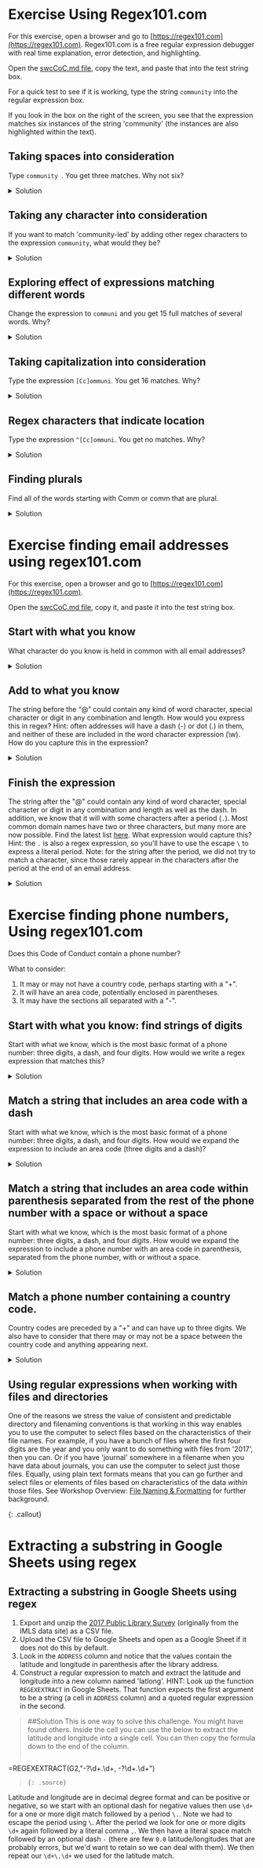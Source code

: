 # Exercise Using Regex101.com

For this exercise, open a browser and go to [https://regex101.com](https://regex101.com). Regex101.com is a free regular expression debugger with real time explanation, error detection, and highlighting.

Open the [swcCoC.md file](https://github.com/LibraryCarpentry/lc-data-intro/tree/gh-pages/data/swcCoC.md), copy the text, and paste that into the test string box.

For a quick test to see if it is working, type the string `community` into the regular expression box. 

If you look in the box on the right of the screen, you see that the expression matches six instances of the string 'community' (the instances are also highlighted within the text).

## Taking spaces into consideration
Type `community `. You get three matches. Why not six?
<details>
<summary>Solution</summary>

>
The string 'community-led' matches the first search, but drops out of this result because the space does not match the character `-`. 
>

</details>

## Taking any character into consideration
If you want to match 'community-led' by adding other regex characters to the expression `community`, what would they be?
<details>
<summary>Solution</summary>

>
For instance, `\S+\b`. This would match one or more non-space characters followed by a word boundary. 
>

</details>

## Exploring effect of expressions matching different words
Change the expression to `communi` and you get 15 full matches of several words. Why?
<details>
<summary>Solution</summary>

>
Because the string 'communi' is present in all of those words, including `communi`cation and `communi`ty. Because the expression does not have a word boundary, this expression would also match in`communi`cado, were it present in this text. If you want to test this, type `incommunicado` into the text somewhere and see if it is found.
>

</details>

## Taking capitalization into consideration
Type the expression `[Cc]ommuni`. You get 16 matches. Why?
<details>
<summary>Solution</summary>

>
The word Community is present in the text with a capital `C` and with a lowercase `c` 16 times.
>

</details>

## Regex characters that indicate location
Type the expression `^[Cc]ommuni`. You get no matches. Why?
<details>
<summary>Solution</summary>

>
There is no matching string present at the start of a line. Look at the text and replace the string after the `^` with something that matches a word at the start of a line. Does it find a match?
>

</details>

## Finding plurals
Find all of the words starting with Comm or comm that are plural.
<details>
<summary>Solution</summary>

~~~
[Cc]omm\w+s\b
~~~
`[Cc]` finds capital and lowercase `c`
>
`omm` is straightforward character matches
>
`\w+` matches the preceding element (a word character) one or more times
>
`s` is a straightforward character match
>
`\b` ensures the 's' is located at the end of the word.
>

</details>

# Exercise finding email addresses using regex101.com

For this exercise, open a browser and go to [https://regex101.com](https://regex101.com). 

Open the [swcCoC.md file](https://github.com/LibraryCarpentry/lc-data-intro/tree/gh-pages/data/swcCoC.md), copy it, and paste it into the test string box.

## Start with what you know
What character do you know is held in common with all email addresses?
<details>
<summary>Solution</summary>

>
The '@' character.
>

</details>

## Add to what you know
The string before the “@” could contain any kind of word character, special character or digit in any combination and length. How would you express this in regex? Hint: often addresses will have a dash (-) or dot (.) in them, and neither of these are included in the word character expression (\w). How do you capture this in the expression?
<details>
<summary>Solution</summary>

~~~
[\w.-]+@
~~~
`\w` matches any word character (including digits and underscore)
>
`.` matches a literal period (when used in between square brackets, `.` does not mean "any character", it literally means ".")
>
`-` matches a dash
>
`[]` the brackets enclose the boolean string that 'OR' the word characters, dot, and dash.
>
`+` matches any word character OR digit OR character OR `-` repeated 1 or more times
>

</details>

## Finish the expression
The string after the "@" could contain any kind of word character, special character or digit in any combination and length as well as the dash. In addition, we know that it will with some characters after a period (`.`). Most common domain names have two or three characters, but many more are now possible. Find the latest list [here](http://stats.research.icann.org/dns/tld_report/). What expression would capture this? Hint: the `.` is also a regex expression, so you'll have to use the escape `\` to express a literal period. Note: for the string after the period, we did not try to match a character, since those rarely appear in the characters after the period at the end of an email address.
<details>
<summary>Solution</summary>

~~~
  [\w.-]+\.[\w]{2,3} OR [\w.-]+\.[\w]
~~~
See the previous exercise for the explanation of the expression up to the `+`
>
`\.` matches the literal period ('.') not the regex expression `.`
>
`\w` matches any word (including digits and underscore)
>
`+` matches any word character OR digit OR character OR `-` repeated 1 or more times.

`{2,3}` limits the number of word characters and/or digits to a two or three-character string.
>
`[]` the brackets enclose the boolean string that 'OR' the digits, word characters, characters and dash.
>
`+` matches any word character OR digit OR character OR `-` repeated 1 or more times
>

</details>

# Exercise finding phone numbers, Using regex101.com

Does this Code of Conduct contain a phone number?

What to consider:
1. It may or may not have a country code, perhaps starting with a "+".
2. It will have an area code, potentially enclosed in parentheses.
3. It may have the sections all separated with a "-".

## Start with what you know: find strings of digits
Start with what we know, which is the most basic format of a phone number: three digits, a dash, and four digits. How would we write a regex expression that matches this?
<details>
<summary>Solution</summary>

~~~
\d{3}-\d{4}
~~~
`\d` matches digits
>
`{3}` matches 3 digits

`-` matches the character '-'
>
`\d` matches any digit
>
`{4}` matches 4 digits.

>This expression should find three matches in the document.

</details>

## Match a string that includes an area code with a dash
Start with what we know, which is the most basic format of a phone number: three digits, a dash, and four digits. How would we expand the expression to include an area code (three digits and a dash)?
<details>
<summary>Solution</summary>

~~~
\d{3}-\d{3}-\d{4}
~~~
`\d` matches digits
>
`{3}` matches 3 digits

`-` matches the character '-'
>
`\d` matches any digit
>
`{4}` matches 4 digits.
>
>This expression should find one match in the document

</details>

## Match a string that includes an area code within parenthesis separated from the rest of the phone number with a space or without a space
Start with what we know, which is the most basic format of a phone number: three digits, a dash, and four digits. How would we expand the expression to include a phone number with an area code in parenthesis, separated from the phone number, with or without a space.
<details>
<summary>Solution</summary>

~~~
>\(\d{3}\) ?\d{3}-\d{4}
~~~
`\(` escape character with the parenthesis as straightforward character match
>
`\d` matches digits
>
`{3}` matches 3 digits

`\)` escape character with the parenthesis as a straightforward character match
>
` ?` matches zero or one spaces

See the previous exercise for the explanation of the rest of the expression.

This expression should find two matches in the document.

</details>

## Match a phone number containing a country code.
Country codes are preceded by a "+" and can have up to three digits. We also have to consider that there may or may not be a space between the country code and anything appearing next.
<details>
<summary>Solution</summary>

~~~
>\+\d{1,3} ?\(\d{3}\)\s?\d{3}-\d{4}
~~~
`\+` escape character with the plus sign as straightforward character match
>
`\d` matches digits
>
`{1,3}` matches 1 to 3 digits
>
` ?` matches zero or one spaces

See the previous exercise for the explanation of the rest of the expression.

This expression should find one match in the document.

</details>


## Using regular expressions when working with files and directories

One of the reasons we stress the value of consistent and predictable directory and filenaming conventions is that working in this way enables you to use the computer to select files based on the characteristics of their file names. For example, if you have a bunch of files where the first four digits are the year and you only want to do something with files from '2017', then you can. Or if you have 'journal' somewhere in a filename when you have data about journals, you can use the computer to select just those files. Equally, using plain text formats means that you can go further and select files or elements of files based on characteristics of the data *within* those files. See Workshop Overview: [File Naming & Formatting](https://librarycarpentry.org/lc-overview/06-file-naming-formatting/index.html) for further background. 

{: .callout}

# Extracting a substring in Google Sheets using regex

## Extracting a substring in Google Sheets using regex
1. Export and unzip the [2017 Public Library Survey](https://github.com/LibraryCarpentry/lc-data-intro/blob/gh-pages/files/PLS_FY17.zip) (originally from the IMLS data site) as a CSV file.
2. Upload the CSV file to Google Sheets and open as a Google Sheet if it does not do this by default.
3. Look in the `ADDRESS` column and notice that the values contain the latitude and longitude in parenthesis after the library address.
4. Construct a regular expression to match and extract the latitude and longitude into a new column named 'latlong'. HINT: Look up the function `REGEXEXTRACT` in Google Sheets. That function expects the first argument to be a string (a cell in `ADDRESS` column) and a quoted regular expression in the second.
>
>##Solution
This is one way to solve this challenge. You might have found others. Inside the cell you can use the below to extract the latitude and longitude into a single cell. You can then copy the formula down to the end of the column.
>>~~~
=REGEXEXTRACT(G2,"-?\d+\.\d+, -?\d+\.\d+")
>~~~
>{: .source}
Latitude and longitude are in decimal degree format and can be positive or negative, so we start with an optional dash for negative values then use `\d+` for a one or more digit match followed by a period `\.`. Note we had to escape the period using `\`. After the period we look for one or more digits  `\d+` again followed by a literal comma `,`. We then have a literal space match followed by an optional dash `-` (there are few `0.0` latitude/longitudes that are probably errors, but we'd want to retain so we can deal with them). We then repeat our `\d+\.\d+` we used for the latitude match.

</details>


